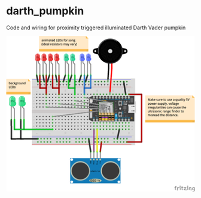 # darth_pumpkin
Code and wiring for proximity triggered illuminated Darth Vader pumpkin

![](pumpkin_wiring.png)
